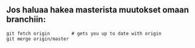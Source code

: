 ## Jos haluaa hakea masterista muutokset omaan branchiin:
```
git fetch origin        # gets you up to date with origin
git merge origin/master
```
